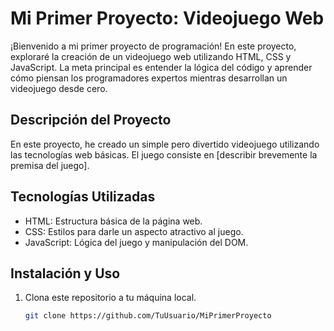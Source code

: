 # Mi Primer Proyecto: Videojuego Web

¡Bienvenido a mi primer proyecto de programación! En este proyecto, exploraré la creación de un videojuego web utilizando HTML, CSS y JavaScript. La meta principal es entender la lógica del código y aprender cómo piensan los programadores expertos mientras desarrollan un videojuego desde cero.

## Descripción del Proyecto

En este proyecto, he creado un simple pero divertido videojuego utilizando las tecnologías web básicas. El juego consiste en [describir brevemente la premisa del juego].

## Tecnologías Utilizadas

- HTML: Estructura básica de la página web.
- CSS: Estilos para darle un aspecto atractivo al juego.
- JavaScript: Lógica del juego y manipulación del DOM.

## Instalación y Uso

1. Clona este repositorio a tu máquina local.

   ```bash
   git clone https://github.com/TuUsuario/MiPrimerProyecto
